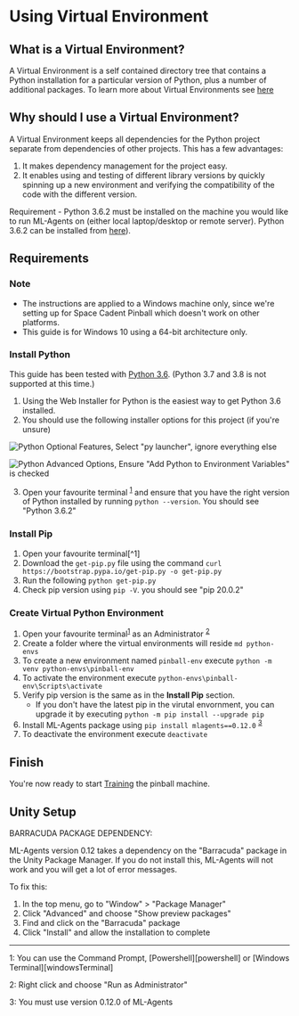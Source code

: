 # Using Virtual Environment

## What is a Virtual Environment?
A Virtual Environment is a self contained directory tree that contains a Python installation
for a particular version of Python, plus a number of additional packages. To learn more about
Virtual Environments see [here][pythonVirtualEnvironments]

## Why should I use a Virtual Environment?
A Virtual Environment keeps all dependencies for the Python project separate from dependencies
of other projects. This has a few advantages:
1. It makes dependency management for the project easy.
1. It enables using and testing of different library versions by quickly
spinning up a new environment and verifying the compatibility of the code with the
different version.

Requirement - Python 3.6.2 must be installed on the machine you would like
to run ML-Agents on (either local laptop/desktop or remote server). Python 3.6.2 can be
installed from [here][pythonDownload]).


## Requirements

### __Note__
- The instructions are applied to a Windows machine only, since we're setting up for Space Cadent Pinball which doesn't work on other platforms.
- This guide is for Windows 10 using a 64-bit architecture only. 

### __Install Python__
This guide has been tested with [Python 3.6][pythonDownload]. (Python 3.7 and 3.8 is not supported at this time.)

1. Using the Web Installer for Python is the easiest way to get Python 3.6 installed.
1. You should use the following installer options for this project (if you're unsure)

![Python Optional Features, Select "py launcher", ignore everything else](./imgs/python_optional.png)

![Python Advanced Options, Ensure "Add Python to Environment Variables" is checked](./imgs/python_advanced.png)

3. Open your favourite terminal <sup>[1](#footnote1)</sup> and ensure that you have the right version of Python installed by running `python --version`. You should see "Python 3.6.2"

### __Install Pip__
1. Open your favourite terminal[^1]
1. Download the `get-pip.py` file using the command `curl https://bootstrap.pypa.io/get-pip.py -o get-pip.py`
1. Run the following `python get-pip.py`
1. Check pip version using `pip -V`. you should see "pip 20.0.2"


###  __Create Virtual Python Environment__

1. Open your favourite terminal<sup>[1](#footnote1)</sup> as an Administrator <sup>[2](#footnote2)</sup>
1. Create a folder where the virtual environments will reside `md python-envs`
1. To create a new environment named `pinball-env` execute `python -m venv python-envs\pinball-env`
1. To activate the environment execute `python-envs\pinball-env\Scripts\activate`
1. Verify pip version is the same as in the __Install Pip__ section. 
    - If you don't have the latest pip in the virutal envornment, you can upgrade it by executing `python -m pip install --upgrade pip`
1. Install ML-Agents package using `pip install mlagents==0.12.0` <sup>[3](#footnote3)</sup>
1. To deactivate the environment execute `deactivate`

## Finish

You're now ready to start [Training][training] the pinball machine.

## Unity Setup
BARRACUDA PACKAGE DEPENDENCY:

ML-Agents version 0.12 takes a dependency on the "Barracuda" package in the Unity Package Manager. If you do not install this, ML-Agents will not work and you will get a lot of error messages.

To fix this:
1. In the top menu, go to "Window" > "Package Manager"
1. Click "Advanced" and choose "Show preview packages"
1. Find and click on the "Barracuda" package
1. Click "Install" and allow the installation to complete

<!-- Footnotes -->
<hr/>
<a name="footnote1">1</a>: You can use the Command Prompt, [Powershell][powershell] or [Windows Terminal][windowsTerminal]

<a name="footnote2">2</a>: Right click and choose "Run as Administrator"

<a name="footnote3">3</a>: You must use version 0.12.0 of ML-Agents


<!-- [^1]: You can use the Command Prompt, [Powershell][powershell] or [Windows Terminal][windowsTerminal]
[^2]: Right click and choose "Run as Administrator"
[^3]: You must use version 0.12.0 of ML-Agents -->

<!-- Links -->
[pythonVirtualEnvironments]: https://docs.python.org/3/library/venv.html "Python Virtual Environments Documentation"
[pythonDownload]: https://www.python.org/downloads/release/python-362/ "Download Python 3.6"
[powershell]: https://docs.microsoft.com/en-au/powershell/scripting/install/installing-powershell-core-on-windows?view=powershell-7 "Install Powershell on Windows"
[windowsTerminal]: https://www.microsoft.com/en-us/p/windows-terminal-preview/9n0dx20hk701?activetab=pivot:overviewtab "Windows Terminal"
[training]: ./Training-ML-Agents.md "Training tutorial" 

